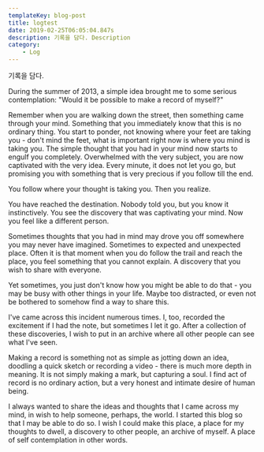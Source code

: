 ```yaml
---
templateKey: blog-post
title: logtest
date: 2019-02-25T06:05:04.847s
description: 기록을 담다. Description
category: 
    - Log
---
```

기록을 담다.

During the summer of 2013, a simple idea brought me to some serious contemplation: "Would it be possible to make a record of myself?"

 

Remember when you are walking down the street, then something came through your mind. Something that you immediately know that this is no ordinary thing. You start to ponder, not knowing where your feet are taking you - don't mind the feet, what is important right now is where you mind is taking you. The simple thought that you had in your mind now starts to engulf you completely. Overwhelmed with the very subject, you are now captivated with the very idea. Every minute, it does not let you go, but promising you with something that is very precious if you follow till the end.

You follow where your thought is taking you. Then you realize.

You have reached the destination. Nobody told you, but you know it instinctively. You see the discovery that was captivating your mind. Now you feel like a different person. 

 

Sometimes thoughts that you had in mind may drove you off somewhere you may never have imagined. Sometimes to expected and unexpected place. Often it is that moment when you do follow the trail and reach the place, you feel something that you cannot explain. A discovery that you wish to share with everyone. 

Yet sometimes, you just don't know how you might be able to do that - you may be busy with other things in your life. Maybe too distracted, or even not be bothered to somehow find a way to share this.

I've came across this incident numerous times. I, too, recorded the excitement if I had the note, but sometimes I let it go. After a collection of these discoveries, I wish to put in an archive where all other people can see what I've seen.

Making a record is something not as simple as jotting down an idea, doodling a quick sketch or recording a video - there is much more depth in meaning. It is not simply making a mark, but capturing a soul. I find act of record is no ordinary action, but a very honest and intimate desire of human being.

I always wanted to share the ideas and thoughts that I came across my mind, in wish to help someone, perhaps, the world. I started this blog so that I may be able to do so. I wish I could make this place, a place for my thoughts to dwell, a discovery to other people, an archive of myself. A place of self contemplation in other words.
